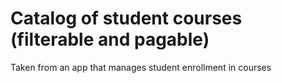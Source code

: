 # Catalog of student courses (filterable and pagable)

Taken from an app that manages student enrollment in courses
